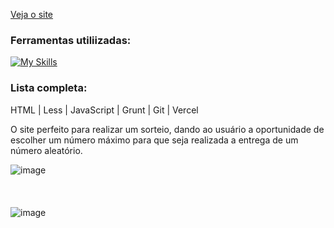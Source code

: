 [Veja o site](https://sorteador-mu-one.vercel.app/)

### Ferramentas utiliizadas:
[![My Skills](https://skillicons.dev/icons?i=html,less,js,git,vercel)](https://skillicons.dev)

### Lista completa:
HTML | Less | JavaScript | Grunt | Git | Vercel

O site perfeito para realizar um sorteio, dando ao usuário a oportunidade de escolher um número máximo para que seja realizada a entrega de um número aleatório.

![image](https://github.com/user-attachments/assets/236343e8-eada-497b-a43e-c1133205ccdb)
<br/>
<br/>
<br/>
<br/>
![image](https://github.com/user-attachments/assets/f6fee759-d2db-4b65-b4fc-67c780689876)
